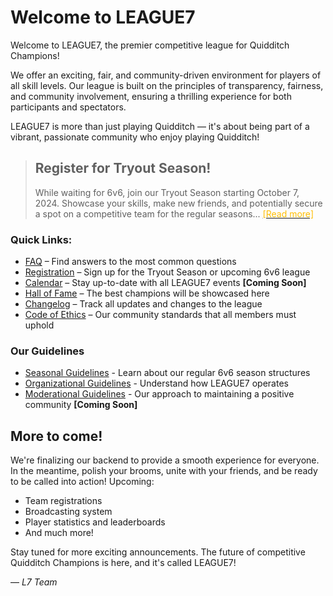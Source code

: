 
# Welcome to LEAGUE7

Welcome to LEAGUE7, the premier competitive league for Quidditch Champions! 

We offer an exciting, fair, and community-driven environment for players of all skill levels. Our league is built on the principles of transparency, fairness, and community involvement, ensuring a thrilling experience for both participants and spectators.

LEAGUE7 is more than just playing Quidditch &mdash; it's about being part of a vibrant, passionate community who enjoy playing Quidditch!


> ## Register for Tryout Season!
> While waiting for 6v6, join our Tryout Season starting October 7, 2024. Showcase your skills, make new friends, and potentially secure a spot on a competitive team for the regular seasons... [<span style="color:#ffbd00">[Read more]</span>](tryout-season.md)

### Quick Links:
- [FAQ](/faq) – Find answers to the most common questions
- [Registration](/registration) – Sign up for the Tryout Season or upcoming 6v6 league
- [Calendar](seasonal-guidelines.md) – Stay up-to-date with all LEAGUE7 events **[Coming Soon]**
- [Hall of Fame](hall-of-fame.md) – The best champions will be showcased here
- [Changelog](/changelog) – Track all updates and changes to the league
- [Code of Ethics](/code-of-ethics) – Our community standards that all members must uphold

### Our Guidelines
* [Seasonal Guidelines](seasonal-guidelines.md) - Learn about our regular 6v6 season structures
* [Organizational Guidelines](organizational-guidelines.md) - Understand how LEAGUE7 operates
* [Moderational Guidelines](moderational-guidelines.md) - Our approach to maintaining a positive community **[Coming Soon]**

## More to come!
We're finalizing our backend to provide a smooth experience for everyone. In the meantime, polish your brooms, unite with your friends, and be ready to be called into action! Upcoming:
- Team registrations
- Broadcasting system
- Player statistics and leaderboards
- And much more!

Stay tuned for more exciting announcements. The future of competitive Quidditch Champions is here, and it's called LEAGUE7!  

 &mdash; *L7 Team*
